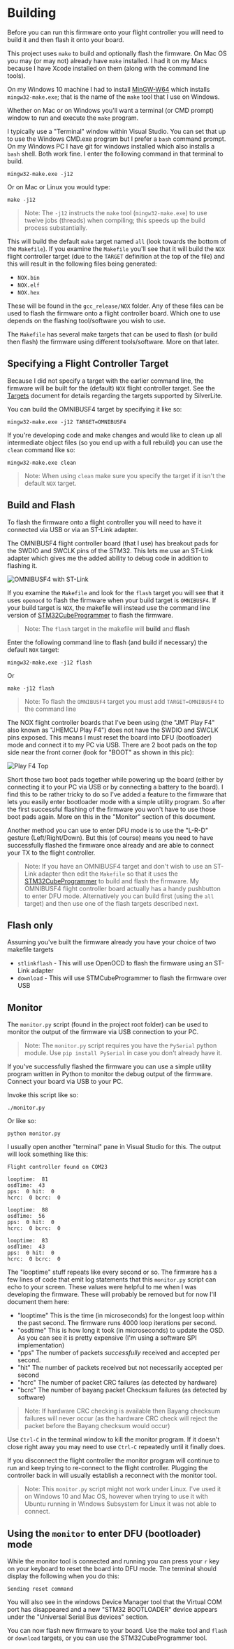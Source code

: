 # Building

Before you can run this firmware onto your flight controller you will need to build it
and then flash it onto your board.

This project uses `make` to build and optionally flash the firmware. On Mac OS you may
(or may not) already have `make` installed. I had it on my Macs because I have
Xcode installed on them (along with the command line tools).

On my Windows 10 machine I had to install [MinGW-W64](https://sourceforge.net/projects/mingw-w64/) which installs
`mingw32-make.exe`; that is the name of the `make` tool that I use on Windows.

Whether on Mac or on Windows you'll want a terminal (or CMD prompt) window to run and execute
the `make` program.

I typically use a "Terminal" window within Visual Studio. You can set that up to use the 
Windows CMD.exe program but I prefer a `bash` command prompt. On my Windows PC I have git for
windows installed which also installs a `bash` shell. Both work fine. I enter the following
command in that terminal to build.

```
mingw32-make.exe -j12
```

Or on Mac or Linux you would type:
```
make -j12
```

> Note: The `-j12` instructs the `make` tool (`mingw32-make.exe`) to use twelve jobs (threads) when compiling; this speeds up the build process
substantially.

This will build the default `make` target named `all` (look towards the bottom of the `Makefile`).
If you examine the `Makefile` you'll see that it will build the `NOX` flight controller target
(due to the `TARGET` definition at the top of the file) and this will result in the following files being generated:

* `NOX.bin`
* `NOX.elf`
* `NOX.hex`

These will be found in the `gcc_release/NOX` folder. Any of these files can be used to flash the firmware
onto a flight controller board. Which one to use depends on the flashing tool/software you wish to use. 

The `Makefile` has several make targets that can be used to flash (or build then flash) the firmware
using different tools/software. More on that later.

## Specifying a Flight Controller Target
Because I did not specify a target with the earlier command line, the firmware will be built
for the (default) `NOX` flight controller target. See the [Targets](Targets.md) document for
details regarding the targets supported by SilverLite.

You can build the OMNIBUSF4 target by specifying it like so:

```
mingw32-make.exe -j12 TARGET=OMNIBUSF4
```

If you're developing code and make changes and would like to clean up all intermediate
object files (so you end up with a full rebuild) you can use the `clean` command like so:

```
mingw32-make.exe clean
```

> Note: When using `clean` make sure you specify the target if it isn't the default `NOX` target.

## Build and Flash

To flash the firmware onto a flight controller you will need to have it connected via USB
or via an ST-Link adapter.

The OMNIBUSF4 flight controller board (that I use) has breakout pads for the SWDIO and SWCLK pins
of the STM32. This lets me use an ST-Link adapter which gives me the added ability to debug
code in addition to flashing it.

![OMNIBUSF4 with ST-Link](images/OMNIBUSF4_STLink.jpg)

If you examine the `Makefile` and look for the `flash` target you will see that it uses `openocd`
to flash the firmware when your build target is `OMNIBUSF4`. If your build target is `NOX`, the
makefile will instead use the command line version of [STM32CubeProgrammer](https://www.st.com/en/development-tools/stm32cubeprog.html)
to flash the firmware.

> Note: The `flash` target in the makefile will **build** and **flash**

Enter the following command line to flash (and build if necessary) the default `NOX` target:

```
mingw32-make.exe -j12 flash
```
Or

```
make -j12 flash
```

> Note: To flash the `OMNIBUSF4` target you must add `TARGET=OMNIBUSF4` to the command line

The NOX flight controller boards that I've been using (the "JMT Play F4" also known as "JHEMCU Play F4")
does not have the SWDIO and SWCLK pins exposed. This means I must reset the board into DFU (bootloader) mode
and connect it to my PC via USB. There are 2 boot pads on the top side near the front corner (look for "BOOT"
as shown in this pic):

![Play F4 Top](images/Play-F4-Top.jpg)

Short those two boot pads together while powering up the board (either by connecting it to your PC
via USB or by connecting a battery to the board). I find this to be rather tricky to do so I've
added a feature to the firmware that lets you easily enter bootloader mode with a simple utility
program. So after the first successful flashing of the firmware you won't have to use those
boot pads again. More on this in the "Monitor" section of this document. 

Another method you can use to enter DFU mode is to use the "L-R-D" gesture (Left/Right/Down). But
this (of course) means you need to have successfully flashed the firmware once already and are able
to connect your TX to the flight controller.

> Note: If you have an OMNIBUSF4 target and don't wish to use an ST-Link adapter then edit the `Makefile`
so that it uses the [STM32CubeProgrammer](https://www.st.com/en/development-tools/stm32cubeprog.html)
to build and flash the firmware. My OMNIBUSF4 flight controller board actually has a handy pushbutton to enter
DFU mode. Alternatively you can build first (using the `all` target) and then use one of the flash targets described next.

## Flash only

Assuming you've built the firmware already you have your choice of two makefile targets

* `stlinkflash` - This will use OpenOCD to flash the firmware using an ST-Link adapter
* `download` - This will use STMCubeProgrammer to flash the firmware over USB


## Monitor

The `monitor.py` script (found in the project root folder) can be used to monitor the output of
the firmware via USB connection to your PC.

> Note: The `monitor.py` script requires you have the `PySerial` python module. Use `pip install PySerial` in case you don't already have it.

If you've successfully flashed the firmware you can use a simple utility program written in Python
to monitor the debug output of the firmware. Connect your board via USB to your PC. 

Invoke this script like so:

```
./monitor.py
```

Or like so:

```
python monitor.py
```

I usually open another "terminal" pane in Visual Studio for this. The output will look something like this:

```
Flight controller found on COM23

looptime:  81
osdTime:  43
pps:  0 hit:  0
hcrc:  0 bcrc:  0

looptime:  88
osdTime:  56
pps:  0 hit:  0
hcrc:  0 bcrc:  0

looptime:  83
osdTime:  43
pps:  0 hit:  0
hcrc:  0 bcrc:  0
```

The "looptime" stuff repeats like every second or so. The firmware has a few lines of code that emit log statements
that this `monitor.py` script can echo to your screen. These values were helpful to me when I was developing the
firmware. These will probably be removed but for now I'll document them here:

* "looptime" This is the time (in microseconds) for the longest loop within the past second. The firmware runs 4000 loop iterations per second.
* "osdtime" This is how long it took (in microseconds) to update the OSD. As you can see it is pretty expensive (I'm using a software SPI implementation)
* "pps" The number of packets *successfully* received and accepted per second. 
* "hit" The number of packets received but not necessarily accepted per second
* "hcrc" The number of packet CRC failures (as detected by hardware)
* "bcrc" The number of bayang packet Checksum failures (as detected by software)

> Note: If hardware CRC checking is available then Bayang checksum failures will never occur (as the hardware CRC check will reject the packet before
the Bayang checksum would occur)

Use `Ctrl-C` in the terminal window to kill the monitor program. If it doesn't close right away you may need to use `Ctrl-C` repeatedly until it
finally does. 

If you disconnect the flight controller the monitor program will continue to run and keep trying to re-connect to the flight controller. Plugging the controller back in will usually establish a reconnect with the monitor tool.

> Note: This `monitor.py` script might not work under Linux. I've used it on Windows 10 and Mac OS, however when trying to use it with Ubuntu running in Windows Subsystem for Linux 
it was not able to connect.

## Using the `monitor` to enter DFU (bootloader) mode
While the monitor tool is connected and running you can press your `r` key on your keyboard to reset the board into DFU mode. The terminal should
display the following when you do this:

```
Sending reset command
```

You will also see in the windows Device Manager tool that the Virtual COM port has disappeared and a new "STM32 BOOTLOADER" device appears
under the "Universal Serial Bus devices" section.

You can now flash new firmware to your board. Use the make tool and `flash` or `download` targets, or you can use the STM32CubeProgrammer
tool. 

